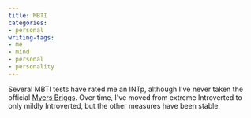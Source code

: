 ```yaml
---
title: MBTI
categories:
- personal
writing-tags:
- me
- mind
- personal
- personality
---
```


Several MBTI tests have rated me an INTp, although I've never taken the official [Myers Briggs][1].  Over time, I've moved from extreme Introverted to only mildly Introverted, but the other measures have been stable.

   [1]: http://www.knowyourtype.com/
